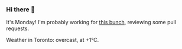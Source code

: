 ### Hi there :wave:

It's Monday! I'm probably working for [this bunch](https://github.com/kohofinancial), reviewing some pull requests.

Weather in Toronto: overcast, at +1°C.
